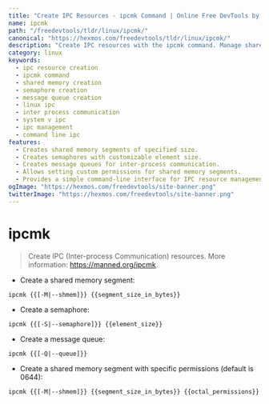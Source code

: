 ```yaml
---
title: "Create IPC Resources - ipcmk Command | Online Free DevTools by Hexmos"
name: ipcmk
path: "/freedevtools/tldr/linux/ipcmk/"
canonical: "https://hexmos.com/freedevtools/tldr/linux/ipcmk/"
description: "Create IPC resources with the ipcmk command. Manage shared memory, semaphores, and message queues easily. Free online tool, no registration required."
category: linux
keywords:
  - ipc resource creation
  - ipcmk command
  - shared memory creation
  - semaphore creation
  - message queue creation
  - linux ipc
  - inter process communication
  - system v ipc
  - ipc management
  - command line ipc
features:
  - Creates shared memory segments of specified size.
  - Creates semaphores with customizable element size.
  - Creates message queues for inter-process communication.
  - Allows setting custom permissions for shared memory segments.
  - Provides a simple command-line interface for IPC resource management.
ogImage: "https://hexmos.com/freedevtools/site-banner.png"
twitterImage: "https://hexmos.com/freedevtools/site-banner.png"
---
```


# ipcmk

> Create IPC (Inter-process Communication) resources.
> More information: <https://manned.org/ipcmk>.

- Create a shared memory segment:

`ipcmk {{[-M|--shmem]}} {{segment_size_in_bytes}}`

- Create a semaphore:

`ipcmk {{[-S|--semaphore]}} {{element_size}}`

- Create a message queue:

`ipcmk {{[-Q|--queue]}}`

- Create a shared memory segment with specific permissions (default is 0644):

`ipcmk {{[-M|--shmem]}} {{segment_size_in_bytes}} {{octal_permissions}}`
